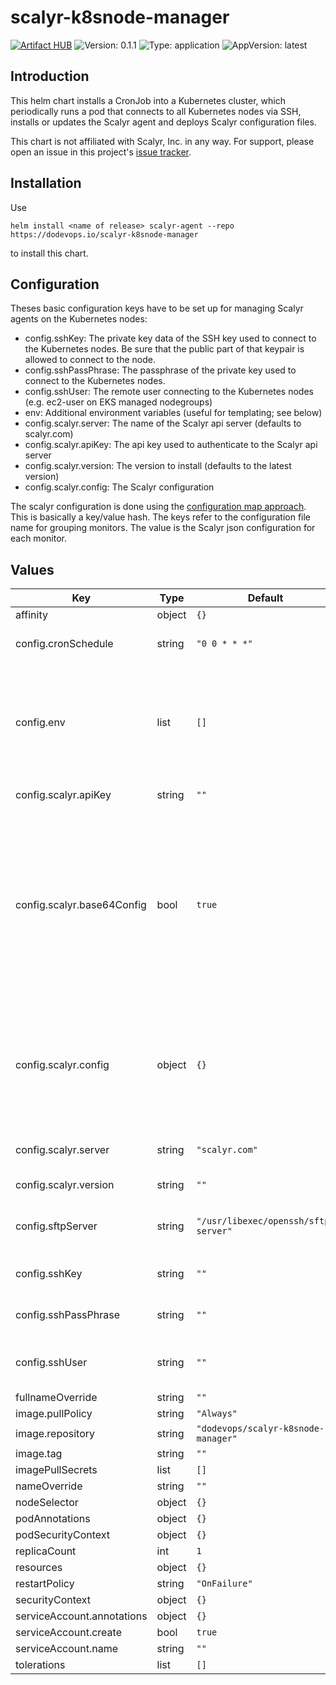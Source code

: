 # scalyr-k8snode-manager

[![Artifact HUB](https://img.shields.io/endpoint?url=https://artifacthub.io/badge/repository/scalyr-k8snode-manager)](https://artifacthub.io/packages/search?repo=scalyr-k8snode-manager) ![Version: 0.1.1](https://img.shields.io/badge/Version-0.1.1-informational?style=flat-square) ![Type: application](https://img.shields.io/badge/Type-application-informational?style=flat-square) ![AppVersion: latest](https://img.shields.io/badge/AppVersion-latest-informational?style=flat-square)

## Introduction

This helm chart installs a CronJob into a Kubernetes cluster, which periodically runs a pod that connects to all
Kubernetes nodes via SSH, installs or updates the Scalyr agent and deploys Scalyr configuration files.

This chart is not affiliated with Scalyr, Inc. in any way. For support, please open an issue in this
project's [issue tracker](https://github.com/dodevops/scalyr-k8snode-manager/issues).

## Installation

Use

    helm install <name of release> scalyr-agent --repo https://dodevops.io/scalyr-k8snode-manager

to install this chart.

## Configuration

Theses basic configuration keys have to be set up for managing Scalyr agents on the Kubernetes nodes:

* config.sshKey: The private key data of the SSH key used to connect to the Kubernetes nodes. Be sure that the
    public part of that keypair is allowed to connect to the node.
* config.sshPassPhrase: The passphrase of the private key used to connect to the Kubernetes nodes.
* config.sshUser: The remote user connecting to the Kubernetes nodes (e.g. ec2-user on EKS managed nodegroups)
* env: Additional environment variables (useful for templating; see below)
* config.scalyr.server: The name of the Scalyr api server (defaults to scalyr.com)
* config.scalyr.apiKey: The api key used to authenticate to the Scalyr api server
* config.scalyr.version: The version to install (defaults to the latest version)
* config.scalyr.config: The Scalyr configuration

The scalyr configuration is done using the
[configuration map approach](https://app.scalyr.com/help/scalyr-agent-k8s#modify-config). This is basically a key/value
hash. The keys refer to the configuration file name for grouping monitors. The value is the Scalyr json configuration
for each monitor.

## Values

| Key | Type | Default | Description |
|-----|------|---------|-------------|
| affinity | object | `{}` |  |
| config.cronSchedule | string | `"0 0 * * *"` | Schedule to use for the CronJob |
| config.env | list | `[]` | Additional environment variables to set in the PodSpec Env-form (list of objects with name and value keys) |
| config.scalyr.apiKey | string | `""` | The Scalyr API key to use |
| config.scalyr.base64Config | bool | `true` | As Helm is currently [unable to correctly pass JSON strings](https://github.com/helm/helm/issues/5618), this can be set to true so all values of scalyr.config are expected to be base64 encoded and will be decoded in the chart |
| config.scalyr.config | object | `{}` | A hash of configuration files and their content as documented in the [Scalyr agent configmap configuration documentation](https://app.scalyr.com/help/scalyr-agent-k8s#modify-config) |
| config.scalyr.server | string | `"scalyr.com"` | The Scalyr server to send logs to |
| config.scalyr.version | string | `""` | Version of Scalyr to use |
| config.sftpServer | string | `"/usr/libexec/openssh/sftp-server"` | Path to the SFTP-Server binary on the node |
| config.sshKey | string | `""` | SSH private key data to use |
| config.sshPassPhrase | string | `""` | SSH passphrase for the key |
| config.sshUser | string | `""` | User to use when connecting to the node |
| fullnameOverride | string | `""` |  |
| image.pullPolicy | string | `"Always"` |  |
| image.repository | string | `"dodevops/scalyr-k8snode-manager"` |  |
| image.tag | string | `""` |  |
| imagePullSecrets | list | `[]` |  |
| nameOverride | string | `""` |  |
| nodeSelector | object | `{}` |  |
| podAnnotations | object | `{}` |  |
| podSecurityContext | object | `{}` |  |
| replicaCount | int | `1` |  |
| resources | object | `{}` |  |
| restartPolicy | string | `"OnFailure"` |  |
| securityContext | object | `{}` |  |
| serviceAccount.annotations | object | `{}` |  |
| serviceAccount.create | bool | `true` |  |
| serviceAccount.name | string | `""` |  |
| tolerations | list | `[]` |  |


